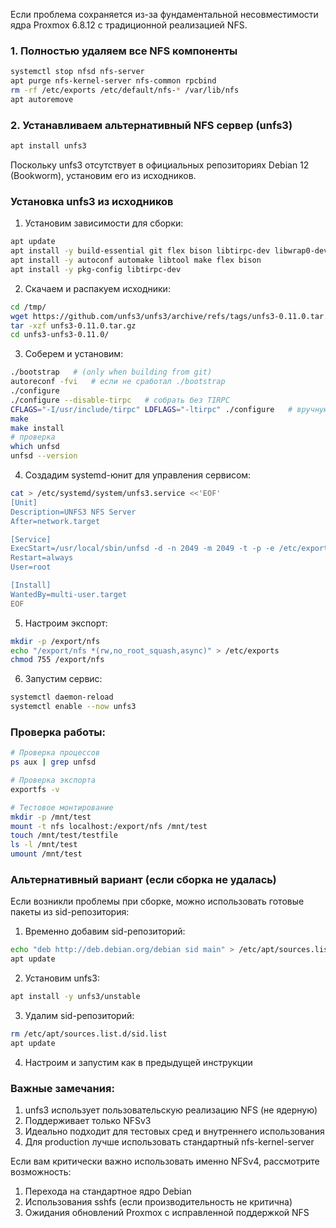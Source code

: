 Если проблема сохраняется из-за фундаментальной несовместимости ядра Proxmox 6.8.12 с традиционной реализацией NFS.

### 1. Полностью удаляем все NFS компоненты
```bash
systemctl stop nfsd nfs-server
apt purge nfs-kernel-server nfs-common rpcbind
rm -rf /etc/exports /etc/default/nfs-* /var/lib/nfs
apt autoremove
```

### 2. Устанавливаем альтернативный NFS сервер (unfs3)
```bash
apt install unfs3
```

Поскольку unfs3 отсутствует в официальных репозиториях Debian 12 (Bookworm), установим его из исходников.

### Установка unfs3 из исходников

1. Установим зависимости для сборки:
```bash
apt update
apt install -y build-essential git flex bison libtirpc-dev libwrap0-dev
apt install -y autoconf automake libtool make flex bison
apt install -y pkg-config libtirpc-dev
```

2. Скачаем и распакуем исходники:
```bash
cd /tmp/
wget https://github.com/unfs3/unfs3/archive/refs/tags/unfs3-0.11.0.tar.gz
tar -xzf unfs3-0.11.0.tar.gz
cd unfs3-unfs3-0.11.0/
```

3. Соберем и установим:
```bash
./bootstrap   # (only when building from git)
autoreconf -fvi   # если не сработал ./bootstrap
./configure
./configure --disable-tirpc   # собрать без TIRPC
CFLAGS="-I/usr/include/tirpc" LDFLAGS="-ltirpc" ./configure   # вручную указать пути
make
make install
# проверка
which unfsd
unfsd --version
```

4. Создадим systemd-юнит для управления сервисом:
```bash
cat > /etc/systemd/system/unfs3.service <<'EOF'
[Unit]
Description=UNFS3 NFS Server
After=network.target

[Service]
ExecStart=/usr/local/sbin/unfsd -d -n 2049 -m 2049 -t -p -e /etc/exports
Restart=always
User=root

[Install]
WantedBy=multi-user.target
EOF
```

5. Настроим экспорт:
```bash
mkdir -p /export/nfs
echo "/export/nfs *(rw,no_root_squash,async)" > /etc/exports
chmod 755 /export/nfs
```

6. Запустим сервис:
```bash
systemctl daemon-reload
systemctl enable --now unfs3
```

### Проверка работы:
```bash
# Проверка процессов
ps aux | grep unfsd

# Проверка экспорта
exportfs -v

# Тестовое монтирование
mkdir -p /mnt/test
mount -t nfs localhost:/export/nfs /mnt/test
touch /mnt/test/testfile
ls -l /mnt/test
umount /mnt/test
```

### Альтернативный вариант (если сборка не удалась)

Если возникли проблемы при сборке, можно использовать готовые пакеты из sid-репозитория:

1. Временно добавим sid-репозиторий:
```bash
echo "deb http://deb.debian.org/debian sid main" > /etc/apt/sources.list.d/sid.list
apt update
```

2. Установим unfs3:
```bash
apt install -y unfs3/unstable
```

3. Удалим sid-репозиторий:
```bash
rm /etc/apt/sources.list.d/sid.list
apt update
```

4. Настроим и запустим как в предыдущей инструкции

### Важные замечания:
1. unfs3 использует пользовательскую реализацию NFS (не ядерную)
2. Поддерживает только NFSv3
3. Идеально подходит для тестовых сред и внутреннего использования
4. Для production лучше использовать стандартный nfs-kernel-server

Если вам критически важно использовать именно NFSv4, рассмотрите возможность:
1. Перехода на стандартное ядро Debian
2. Использования sshfs (если производительность не критична)
3. Ожидания обновлений Proxmox с исправленной поддержкой NFS



